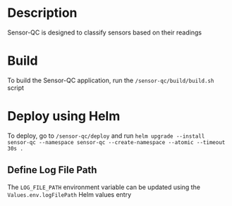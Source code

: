 # Description
Sensor-QC is designed to classify sensors based on their readings

# Build
To build the Sensor-QC application, run the `/sensor-qc/build/build.sh` script

# Deploy using Helm
To deploy, go to `/sensor-qc/deploy` and run 
`helm upgrade --install sensor-qc --namespace sensor-qc --create-namespace --atomic --timeout 30s .`

## Define Log File Path
The `LOG_FILE_PATH` environment variable can be updated using the `Values.env.logFilePath` Helm values entry 